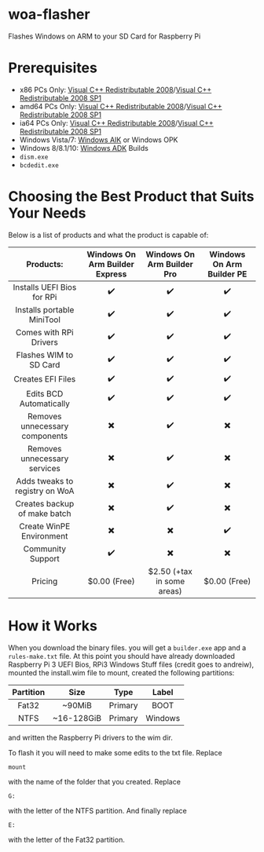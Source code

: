 # woa-flasher

Flashes Windows on ARM to your SD Card for Raspberry Pi

# Prerequisites

* x86 PCs Only: <a href="http://www.microsoft.com/en-us/download/details.aspx?id=29">Visual C++ Redistributable 2008</a>/<a href="http://www.microsoft.com/en-us/download/details.aspx?id=5582">Visual C++ Redistributable 2008 SP1</a>
* amd64 PCs Only: <a href="http://www.microsoft.com/en-us/download/details.aspx?id=15336">Visual C++ Redistributable 2008</a>/<a href="http://www.microsoft.com/en-us/download/details.aspx?id=2092">Visual C++ Redistributable 2008 SP1</a>
* ia64 PCs Only: <a href="http://www.microsoft.com/en-us/download/details.aspx?id=4887">Visual C++ Redistributable 2008</a>/<a href="http://www.microsoft.com/en-us/download/details.aspx?id=19823">Visual C++ Redistributable 2008 SP1</a>
* Windows Vista/7: <a href="http://www.microsoft.com/en-us/download/details.aspx?id=5753">Windows AIK</a> or Windows OPK
* Windows 8/8.1/10: <a href="https://docs.microsoft.com/en-us/windows-hardware/get-started/adk-install">Windows ADK</a> Builds
* `dism.exe`
* `bcdedit.exe`

# Choosing the Best Product that Suits Your Needs

Below is a list of products and what the product is capable of:

| Products:                      | Windows On Arm Builder Express | Windows On Arm Builder Pro | Windows On Arm Builder PE |
| :---:                          | :---:                          | :---:                      | :---:                     |
| Installs UEFI Bios for RPi     | :heavy_check_mark:             | :heavy_check_mark:         | :heavy_check_mark:        |
| Installs portable MiniTool     | :heavy_check_mark:             | :heavy_check_mark:         | :heavy_check_mark:        |
| Comes with RPi Drivers         | :heavy_check_mark:             | :heavy_check_mark:         | :heavy_check_mark:        |
| Flashes WIM to SD Card         | :heavy_check_mark:             | :heavy_check_mark:         | :heavy_check_mark:        |
| Creates EFI Files              | :heavy_check_mark:             | :heavy_check_mark:         | :heavy_check_mark:        |
| Edits BCD Automatically        | :heavy_check_mark:             | :heavy_check_mark:         | :heavy_check_mark:        |
| Removes unnecessary components | :heavy_multiplication_x:       | :heavy_check_mark:         | :heavy_multiplication_x:  |
| Removes unnecessary services   | :heavy_multiplication_x:       | :heavy_check_mark:         | :heavy_multiplication_x:  |
| Adds tweaks to registry on WoA | :heavy_multiplication_x:       | :heavy_check_mark:         | :heavy_multiplication_x:  |
| Creates backup of make batch   | :heavy_multiplication_x:       | :heavy_check_mark:         | :heavy_multiplication_x:  |
| Create WinPE Environment       | :heavy_multiplication_x:       | :heavy_multiplication_x:   | :heavy_check_mark:        |
| Community Support              | :heavy_check_mark:             | :heavy_multiplication_x:   | :heavy_multiplication_x:  |
| Pricing                        | $0.00 (Free)                   | $2.50 (+tax in some areas) | $0.00 (Free)

# How it Works

When you download the binary files. you will get a `builder.exe` app and a `rules-make.txt` file. At this point you should have already downloaded Raspberry Pi 3 UEFI Bios, RPi3 Windows Stuff files (credit goes to andreiw), mounted the install.wim file to mount, created the following partitions:

| Partition | Size       | Type    | Label   |
| :---:     | :---:      | :---:   | :---:   |
| Fat32     | ~90MiB     | Primary | BOOT    |
| NTFS      | ~16-128GiB | Primary | Windows |

and written the Raspberry Pi drivers to the wim dir.

To flash it you will need to make some edits to the txt file. Replace
```
mount
```
with the name of the folder that you created. Replace
```
G:
```
with the letter of the NTFS partition. And finally replace
```
E:
```
with the letter of the Fat32 partition.

